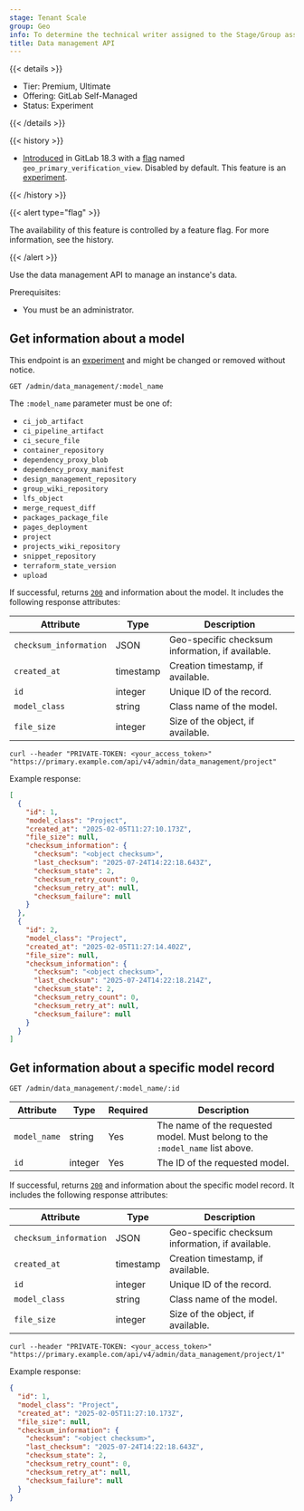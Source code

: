 ```yaml
---
stage: Tenant Scale
group: Geo
info: To determine the technical writer assigned to the Stage/Group associated with this page, see https://handbook.gitlab.com/handbook/product/ux/technical-writing/#assignments
title: Data management API
---
```


{{< details >}}

- Tier: Premium, Ultimate
- Offering: GitLab Self-Managed
- Status: Experiment

{{< /details >}}

{{< history >}}

- [Introduced](https://gitlab.com/gitlab-org/gitlab/-/issues/537707) in GitLab 18.3 with a [flag](../../administration/feature_flags/_index.md) named `geo_primary_verification_view`. Disabled by default. This feature is an [experiment](../../policy/development_stages_support.md).

{{< /history >}}

{{< alert type="flag" >}}

The availability of this feature is controlled by a feature flag.
For more information, see the history.

{{< /alert >}}

Use the data management API to manage an instance's data.

Prerequisites:

- You must be an administrator.

## Get information about a model

This endpoint is an [experiment](../../policy/development_stages_support.md) and might be changed or removed without notice.

```plaintext
GET /admin/data_management/:model_name
```

The `:model_name` parameter must be one of:

- `ci_job_artifact`
- `ci_pipeline_artifact`
- `ci_secure_file`
- `container_repository`
- `dependency_proxy_blob`
- `dependency_proxy_manifest`
- `design_management_repository`
- `group_wiki_repository`
- `lfs_object`
- `merge_request_diff`
- `packages_package_file`
- `pages_deployment`
- `project`
- `projects_wiki_repository`
- `snippet_repository`
- `terraform_state_version`
- `upload`

If successful, returns [`200`](../rest/troubleshooting.md#status-codes) and information about the model. It includes the following
response attributes:

| Attribute              | Type      | Description                                      |
|------------------------|-----------|--------------------------------------------------|
| `checksum_information` | JSON      | Geo-specific checksum information, if available. |
| `created_at`           | timestamp | Creation timestamp, if available.                |
| `id`                   | integer   | Unique ID of the record.                         |
| `model_class`          | string    | Class name of the model.                         |
| `file_size`            | integer   | Size of the object, if available.                |

```shell
curl --header "PRIVATE-TOKEN: <your_access_token>" "https://primary.example.com/api/v4/admin/data_management/project"
```

Example response:

```json
[
  {
    "id": 1,
    "model_class": "Project",
    "created_at": "2025-02-05T11:27:10.173Z",
    "file_size": null,
    "checksum_information": {
      "checksum": "<object checksum>",
      "last_checksum": "2025-07-24T14:22:18.643Z",
      "checksum_state": 2,
      "checksum_retry_count": 0,
      "checksum_retry_at": null,
      "checksum_failure": null
    }
  },
  {
    "id": 2,
    "model_class": "Project",
    "created_at": "2025-02-05T11:27:14.402Z",
    "file_size": null,
    "checksum_information": {
      "checksum": "<object checksum>",
      "last_checksum": "2025-07-24T14:22:18.214Z",
      "checksum_state": 2,
      "checksum_retry_count": 0,
      "checksum_retry_at": null,
      "checksum_failure": null
    }
  }
]
```

## Get information about a specific model record

```plaintext
GET /admin/data_management/:model_name/:id
```

| Attribute    | Type    | Required | Description                                                                   |
|--------------|---------|----------|-------------------------------------------------------------------------------|
| `model_name` | string  | Yes      | The name of the requested model. Must belong to the `:model_name` list above. |
| `id`         | integer | Yes      | The ID of the requested model.                                                |

If successful, returns [`200`](../rest/troubleshooting.md#status-codes) and information about the specific model record. It includes the following
response attributes:

| Attribute              | Type      | Description                                      |
|------------------------|-----------|--------------------------------------------------|
| `checksum_information` | JSON      | Geo-specific checksum information, if available. |
| `created_at`           | timestamp | Creation timestamp, if available.                |
| `id`                   | integer   | Unique ID of the record.                         |
| `model_class`          | string    | Class name of the model.                         |
| `file_size`            | integer   | Size of the object, if available.                |

```shell
curl --header "PRIVATE-TOKEN: <your_access_token>" "https://primary.example.com/api/v4/admin/data_management/project/1"
```

Example response:

```json
{
  "id": 1,
  "model_class": "Project",
  "created_at": "2025-02-05T11:27:10.173Z",
  "file_size": null,
  "checksum_information": {
    "checksum": "<object checksum>",
    "last_checksum": "2025-07-24T14:22:18.643Z",
    "checksum_state": 2,
    "checksum_retry_count": 0,
    "checksum_retry_at": null,
    "checksum_failure": null
  }
}
```
